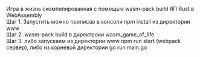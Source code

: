 Игра в жизнь скомпилированная с помощью wasm-pack build ЯП Rust в WebAssembly  
Шаг 1. Запустить можно прописав в консоли npm install из директории www  
Шаг 2. wasm-pack build в директроии wasm_game_of_life  
Шаг 3. либо запускаем из директории www npm run start (webpack сервер), либо из корневой директории go run main.go  
